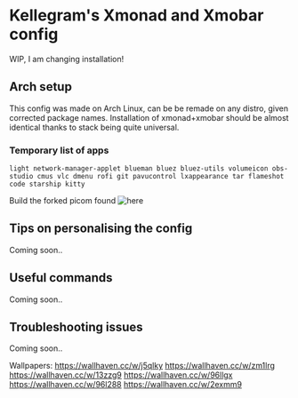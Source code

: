 # Kellegram's Xmonad and Xmobar config

WIP, I am changing installation!

## Arch setup
This config was made on Arch Linux, can be be remade on any distro, given corrected package names. Installation of xmonad+xmobar should be almost identical thanks to stack being quite universal.

### Temporary list of apps
    light network-manager-applet blueman bluez bluez-utils volumeicon obs-studio cmus vlc dmenu rofi git pavucontrol lxappearance tar flameshot code starship kitty 
    
Build the forked picom found ![here](https://github.com/yshui/picom) 

## Tips on personalising the config
Coming soon..

## Useful commands
Coming soon..


## Troubleshooting issues
Coming soon..

Wallpapers:
https://wallhaven.cc/w/j5qlky
https://wallhaven.cc/w/zm1lrg
https://wallhaven.cc/w/13zzg9
https://wallhaven.cc/w/96llgx
https://wallhaven.cc/w/96l288
https://wallhaven.cc/w/2exmm9
